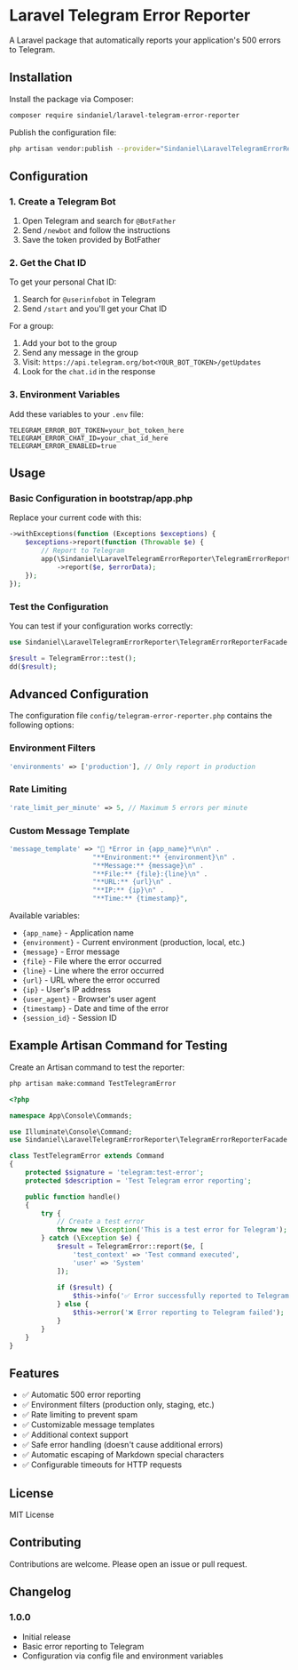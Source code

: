 # Laravel Telegram Error Reporter

A Laravel package that automatically reports your application's 500 errors to Telegram.

## Installation

Install the package via Composer:

```bash
composer require sindaniel/laravel-telegram-error-reporter
```

Publish the configuration file:

```bash
php artisan vendor:publish --provider="Sindaniel\LaravelTelegramErrorReporter\TelegramErrorReporterServiceProvider" --tag="config"
```

## Configuration

### 1. Create a Telegram Bot

1. Open Telegram and search for `@BotFather`
2. Send `/newbot` and follow the instructions
3. Save the token provided by BotFather

### 2. Get the Chat ID

To get your personal Chat ID:
1. Search for `@userinfobot` in Telegram
2. Send `/start` and you'll get your Chat ID

For a group:
1. Add your bot to the group
2. Send any message in the group
3. Visit: `https://api.telegram.org/bot<YOUR_BOT_TOKEN>/getUpdates`
4. Look for the `chat.id` in the response

### 3. Environment Variables

Add these variables to your `.env` file:

```env
TELEGRAM_ERROR_BOT_TOKEN=your_bot_token_here
TELEGRAM_ERROR_CHAT_ID=your_chat_id_here
TELEGRAM_ERROR_ENABLED=true
```

## Usage

### Basic Configuration in bootstrap/app.php

Replace your current code with this:

```php
->withExceptions(function (Exceptions $exceptions) {
    $exceptions->report(function (Throwable $e) {
        // Report to Telegram
        app(\Sindaniel\LaravelTelegramErrorReporter\TelegramErrorReporter::class)
            ->report($e, $errorData);
    });
});
```

### Test the Configuration

You can test if your configuration works correctly:

```php
use Sindaniel\LaravelTelegramErrorReporter\TelegramErrorReporterFacade as TelegramError;

$result = TelegramError::test();
dd($result);
```

## Advanced Configuration

The configuration file `config/telegram-error-reporter.php` contains the following options:

### Environment Filters

```php
'environments' => ['production'], // Only report in production
```

### Rate Limiting

```php
'rate_limit_per_minute' => 5, // Maximum 5 errors per minute
```

### Custom Message Template

```php
'message_template' => "🚨 *Error in {app_name}*\n\n" .
                     "**Environment:** {environment}\n" .
                     "**Message:** {message}\n" .
                     "**File:** {file}:{line}\n" .
                     "**URL:** {url}\n" .
                     "**IP:** {ip}\n" .
                     "**Time:** {timestamp}",
```

Available variables:
- `{app_name}` - Application name
- `{environment}` - Current environment (production, local, etc.)
- `{message}` - Error message
- `{file}` - File where the error occurred
- `{line}` - Line where the error occurred
- `{url}` - URL where the error occurred
- `{ip}` - User's IP address
- `{user_agent}` - Browser's user agent
- `{timestamp}` - Date and time of the error
- `{session_id}` - Session ID

## Example Artisan Command for Testing

Create an Artisan command to test the reporter:

```bash
php artisan make:command TestTelegramError
```

```php
<?php

namespace App\Console\Commands;

use Illuminate\Console\Command;
use Sindaniel\LaravelTelegramErrorReporter\TelegramErrorReporterFacade as TelegramError;

class TestTelegramError extends Command
{
    protected $signature = 'telegram:test-error';
    protected $description = 'Test Telegram error reporting';

    public function handle()
    {
        try {
            // Create a test error
            throw new \Exception('This is a test error for Telegram');
        } catch (\Exception $e) {
            $result = TelegramError::report($e, [
                'test_context' => 'Test command executed',
                'user' => 'System'
            ]);
            
            if ($result) {
                $this->info('✅ Error successfully reported to Telegram');
            } else {
                $this->error('❌ Error reporting to Telegram failed');
            }
        }
    }
}
```

## Features

- ✅ Automatic 500 error reporting
- ✅ Environment filters (production only, staging, etc.)
- ✅ Rate limiting to prevent spam
- ✅ Customizable message templates
- ✅ Additional context support
- ✅ Safe error handling (doesn't cause additional errors)
- ✅ Automatic escaping of Markdown special characters
- ✅ Configurable timeouts for HTTP requests

## License

MIT License

## Contributing

Contributions are welcome. Please open an issue or pull request.

## Changelog

### 1.0.0
- Initial release
- Basic error reporting to Telegram
- Configuration via config file and environment variables